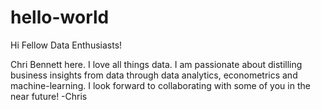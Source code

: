 # hello-world

Hi Fellow Data Enthusiasts!

Chri Bennett here. I love all things data. I am passionate about distilling business insights from data through data analytics, econometrics and machine-learning. I look forward to collaborating with some of you in the near future!
-Chris
